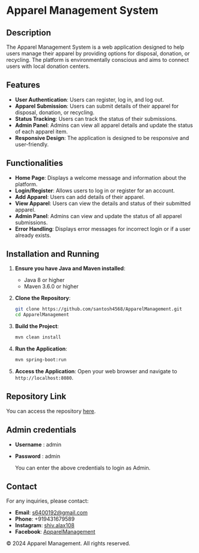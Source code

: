 # Apparel Management System

## Description

The Apparel Management System is a web application designed to help users manage their apparel by providing options for disposal, donation, or recycling. The platform is environmentally conscious and aims to connect users with local donation centers.

## Features

- **User Authentication**: Users can register, log in, and log out.
- **Apparel Submission**: Users can submit details of their apparel for disposal, donation, or recycling.
- **Status Tracking**: Users can track the status of their submissions.
- **Admin Panel**: Admins can view all apparel details and update the status of each apparel item.
- **Responsive Design**: The application is designed to be responsive and user-friendly.

## Functionalities

- **Home Page**: Displays a welcome message and information about the platform.
- **Login/Register**: Allows users to log in or register for an account.
- **Add Apparel**: Users can add details of their apparel.
- **View Apparel**: Users can view the details and status of their submitted apparel.
- **Admin Panel**: Admins can view and update the status of all apparel submissions.
- **Error Handling**: Displays error messages for incorrect login or if a user already exists.


## Installation and Running

1. **Ensure you have Java and Maven installed**:
    - Java 8 or higher
    - Maven 3.6.0 or higher

2. **Clone the Repository**:
    ```bash
    git clone https://github.com/santosh4568/ApparelManagement.git
    cd ApparelManagement
    ```

3. **Build the Project**:
    ```bash
    mvn clean install
    ```

4. **Run the Application**:
    ```bash
    mvn spring-boot:run
    ```

5. **Access the Application**:
    Open your web browser and navigate to `http://localhost:8080`.

## Repository Link

You can access the repository [here](https://github.com/santosh4568/ApparelManagement).

## Admin credentials

- **Username** : admin
- **Password** : admin
  
  You can enter the above credentials to login as Admin.

## Contact

For any inquiries, please contact:
- **Email**: s6400192@gmail.com
- **Phone**: +919431679589
- **Instagram**: [shiv.alax108](https://www.instagram.com/shiv.alax108)
- **Facebook**: [ApparelManagement](https://www.facebook.com/)

&copy; 2024 Apparel Management. All rights reserved.
